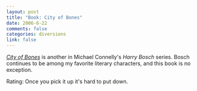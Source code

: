 ```yaml
--- 
layout: post
title: "Book: City of Bones"
date: 2006-6-22
comments: false
categories: diversions
link: false
---
```

<i><a href="http://ereader.com/product/detail/5641?book=City_of_Bones" title="City of Bones">City of Bones</a></i> is another in Michael Connelly's <i>Harry Bosch</i> series. Bosch continues to be among my favorite literary characters, and this book is no exception.

Rating: Once you pick it up it's hard to put down.
